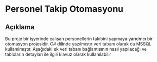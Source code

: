 # Personel Takip Otomasyonu

## Açıklama
Bu proje bir işyerinde çalışan personellerin takibini yapmaya yarıdmcı bir otomasyon projesidir.
C# dilinde yazılmıstır veri tabanı olarak da MSSQL kullanılmıştır.
Aşağıdaki ek veri tabanı bağlantısının nasıl yapılacağı ve tabloların detayları ile ilgili klavuz olarak kullanılabilir

